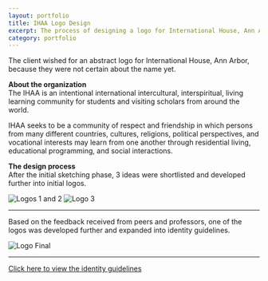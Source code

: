 ```yaml
---
layout: portfolio
title: IHAA Logo Design
excerpt: The process of designing a logo for International House, Ann Arbor
category: portfolio
---
```


The client wished for an abstract logo for International House, Ann Arbor, because they were not certain about the name yet. 

**About the organization**    
The IHAA is an intentional international intercultural, interspiritual, living learning community for students and visiting scholars from around the world.

IHAA seeks to be a community of respect and friendship in which persons from many different countries, cultures, religions, political perspectives, and vocational interests may learn from one another through residential living, educational programming, and social interactions.

**The design process**    
After the initial sketching phase, 3 ideas were shortlisted and developed further into initial logos.


<img src="https://dl.dropboxusercontent.com/u/29814148/toughspirit-blog-files/portfolio/umsi/SI520/IHAA-logo-design/IHAA-logo-1-2.png" alt="Logos 1 and 2" title="Logos 1 and 2">

<img src="https://dl.dropboxusercontent.com/u/29814148/toughspirit-blog-files/portfolio/umsi/SI520/IHAA-logo-design/IHAA-logo-3.jpg" alt="Logo 3" title="Logo 3">

---

Based on the feedback received from peers and professors, one of the logos was developed further and expanded into identity guidelines.

<img src="https://dl.dropboxusercontent.com/u/29814148/toughspirit-blog-files/portfolio/umsi/SI520/IHAA-logo-design/IHAA-logo-final.png" alt="Logo Final" title="Logo Final">

---

[Click here to view the identity guidelines](https://dl.dropboxusercontent.com/u/29814148/toughspirit-blog-files/portfolio/umsi/SI520/IHAA-logo-design/IHAA-identity-guidelines.pdf)

